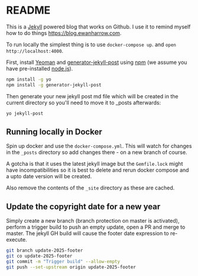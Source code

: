 # README
This is a [Jekyll](https://jekyllrb.com) powered blog that works on Github. I use it to remind myself how to do things https://blog.ewanharrow.com.

To run locally the simplest thing is to use `docker-compose up`. and `open http://localhost:4000`.

First, install [Yeoman](http://yeoman.io) and [generator-jekyll-post](https://blog.ewanharrow.com/2020/05/02/generating-a-jekyll-post-with-yeoman/) using [npm](https://www.npmjs.com/) (we assume you have pre-installed [node.js](https://nodejs.org/)).

```bash
npm install -g yo
npm install -g generator-jekyll-post
```


Then generate your new jekyll post md file which will be created in the current directory so you'll need to move it to _posts afterwards:

```bash
yo jekyll-post
```

## Running locally in Docker
Spin up docker and use the `docker-compose.yml`.  This will watch for changes in the `_posts`
directory so add changes there - on a new branch of course.

A gotcha is that it uses the latest jekyll image but the `Gemfile.lock` might have incompatibilities so
it is best to delete and rerun docker compose and a upto date version will be created.

Also remove the contents of the `_site` directory as these are cached.

## Update the copyright date for a new year
Simply create a new branch (branch protection on master is activated), perform a trigger build to
push an empty update, open a PR and merge to master.  The jekyll GH build will cause the footer date expression
to re-execute.

```bash
git branch update-2025-footer
git co update-2025-footer
git commit -m "Trigger build" --allow-empty
git push --set-upstream origin update-2025-footer
```
